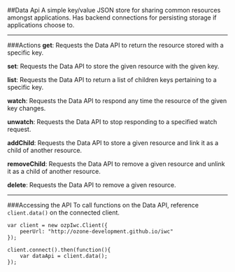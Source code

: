 ##Data Api
A simple key/value JSON store for sharing common resources amongst applications. Has backend connections for persisting storage if applications choose to.

***

###Actions
**get**: Requests the Data API to return the resource stored with a specific key.

**set**: Requests the Data API to store the given resource with the given key.

**list**: Requests the Data API to return a list of children keys pertaining to a specific key.

**watch**: Requests the Data API to respond any time the resource of the given key changes.

**unwatch**: Requests the Data API to stop responding to a specified watch request.

**addChild**: Requests the Data API to store a given resource and link it as a child of another resource.

**removeChild**: Requests the Data API to remove a given resource and unlink it as a child of another resource.

**delete**: Requests the Data API to remove a given resource.

***

###Accessing the API
To call functions on the Data API, reference `client.data()` on the connected client.

```
var client = new ozpIwc.Client({
    peerUrl: "http://ozone-development.github.io/iwc"
});

client.connect().then(function(){
    var dataApi = client.data();
});
```
